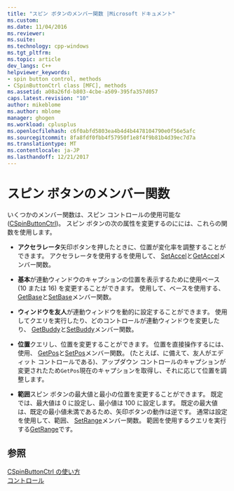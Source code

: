```yaml
---
title: "スピン ボタンのメンバー関数 |Microsoft ドキュメント"
ms.custom: 
ms.date: 11/04/2016
ms.reviewer: 
ms.suite: 
ms.technology: cpp-windows
ms.tgt_pltfrm: 
ms.topic: article
dev_langs: C++
helpviewer_keywords:
- spin button control, methods
- CSpinButtonCtrl class [MFC], methods
ms.assetid: a08a26fd-b803-4cbe-a509-395fa357d057
caps.latest.revision: "10"
author: mikeblome
ms.author: mblome
manager: ghogen
ms.workload: cplusplus
ms.openlocfilehash: c6f0abfd5803ea4b4d4b4478104790e0f56e5afc
ms.sourcegitcommit: 8fa8fdf0fbb4f57950f1e8f4f9b81b4d39ec7d7a
ms.translationtype: MT
ms.contentlocale: ja-JP
ms.lasthandoff: 12/21/2017
---
```

# <a name="spin-button-member-functions"></a>スピン ボタンのメンバー関数
いくつかのメンバー関数は、スピン コントロールの使用可能な ([CSpinButtonCtrl](../mfc/reference/cspinbuttonctrl-class.md))。 スピン ボタンの次の属性を変更するのにには、これらの関数を使用します。  
  
-   **アクセラレータ**矢印ボタンを押したときに、位置が変化率を調整することができます。 アクセラレータを使用するを使用して、 [SetAccel](../mfc/reference/cspinbuttonctrl-class.md#setaccel)と[GetAccel](../mfc/reference/cspinbuttonctrl-class.md#getaccel)メンバー関数。  
  
-   **基本**が連動ウィンドウのキャプションの位置を表示するために使用ベース (10 または 16) を変更することができます。 使用して、ベースを使用する、 [GetBase](../mfc/reference/cspinbuttonctrl-class.md#getbase)と[SetBase](../mfc/reference/cspinbuttonctrl-class.md#setbase)メンバー関数。  
  
-   **ウィンドウを友人**が連動ウィンドウを動的に設定することができます。 使用してクエリを実行したり、どのコントロールが連動ウィンドウを変更したり、 [GetBuddy](../mfc/reference/cspinbuttonctrl-class.md#getbuddy)と[SetBuddy](../mfc/reference/cspinbuttonctrl-class.md#setbuddy)メンバー関数。  
  
-   **位置**クエリし、位置を変更することができます。 位置を直接操作するには、使用、 [GetPos](../mfc/reference/cspinbuttonctrl-class.md#getpos)と[SetPos](../mfc/reference/cspinbuttonctrl-class.md#setpos)メンバー関数。 (たとえば、に備えて、友人がエディット コントロールである)、アップダウン コントロールのキャプションが変更されたため`GetPos`現在のキャプションを取得し、それに応じて位置を調整します。  
  
-   **範囲**スピン ボタンの最大値と最小の位置を変更することができます。 既定では、最大値は 0 に設定し、最小値は 100 に設定します。 既定の最大値は、既定の最小値未満であるため、矢印ボタンの動作は逆です。 通常は設定を使用して、範囲、 [SetRange](../mfc/reference/cspinbuttonctrl-class.md#setrange)メンバー関数。 範囲を使用するクエリを実行する[GetRange](../mfc/reference/cspinbuttonctrl-class.md#getrange)です。  
  
## <a name="see-also"></a>参照  
 [CSpinButtonCtrl の使い方](../mfc/using-cspinbuttonctrl.md)   
 [コントロール](../mfc/controls-mfc.md)

